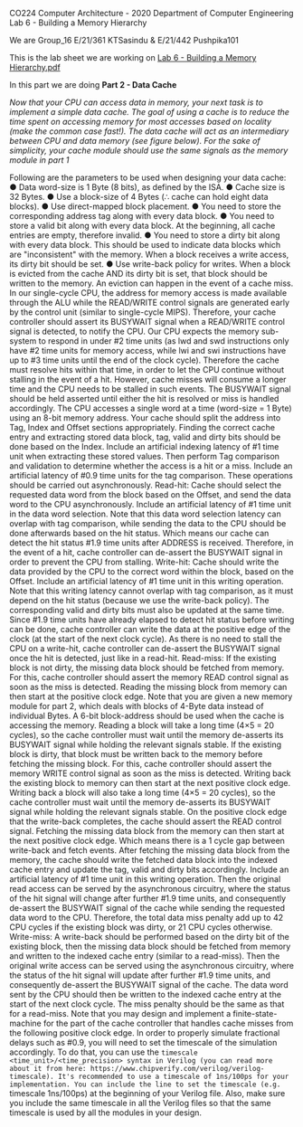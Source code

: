 CO224 Computer Architecture - 2020
Department of Computer Engineering
Lab 6 - Building a Memory Hierarchy

We are Group_16
E/21/361 KTSasindu & E/21/442 Pushpika101

This is the lab sheet we are working on
[Lab 6 - Building a Memory Hierarchy.pdf](https://github.com/user-attachments/files/20966570/Lab.6.-.Building.a.Memory.Hierarchy.pdf)

In this part we are doing
**Part 2 - Data Cache**

*Now that your CPU can access data in memory, your next task is to implement a simple data
cache. The goal of using a cache is to reduce the time spent on accessing memory for most
accesses based on locality (make the common case fast!). The data cache will act as an
intermediary between CPU and data memory (see figure below). For the sake of simplicity,
your cache module should use the same signals as the memory module in part 1*

Following are the parameters to be used when designing your data cache:
● Data word-size is 1 Byte (8 bits), as defined by the ISA.
● Cache size is 32 Bytes.
● Use a block-size of 4 Bytes (∴ cache can hold eight data blocks).
● Use direct-mapped block placement.
● You need to store the corresponding address tag along with every data block.
● You need to store a valid bit along with every data block. At the beginning, all cache
entries are empty, therefore invalid.
● You need to store a dirty bit along with every data block. This should be used to indicate
data blocks which are "inconsistent" with the memory. When a block receives a write
access, its dirty bit should be set.
● Use write-back policy for writes. When a block is evicted from the cache AND its dirty
bit is set, that block should be written to the memory. An eviction can happen in the event
of a cache miss.
In our single-cycle CPU, the address for memory access is made available through the ALU
while the READ/WRITE control signals are generated early by the control unit (similar to
single-cycle MIPS). Therefore, your cache controller should assert its BUSYWAIT signal
when a READ/WRITE control signal is detected, to notify the CPU.
Our CPU expects the memory sub-system to respond in under #2 time units (as lwd and swd
instructions only have #2 time units for memory access, while lwi and swi instructions have
up to #3 time units until the end of the clock cycle). Therefore the cache must resolve hits
within that time, in order to let the CPU continue without stalling in the event of a hit.
However, cache misses will consume a longer time and the CPU needs to be stalled in such
events. The BUSYWAIT signal should be held asserted until either the hit is resolved or miss
is handled accordingly.
The CPU accesses a single word at a time (word-size = 1 Byte) using an 8-bit memory
address. Your cache should split the address into Tag, Index and Offset sections
appropriately. Finding the correct cache entry and extracting stored data block, tag, valid
and dirty bits should be done based on the Index. Include an artificial indexing latency of #1
time unit when extracting these stored values. Then perform Tag comparison and validation
to determine whether the access is a hit or a miss. Include an artificial latency of #0.9 time
units for the tag comparison. These operations should be carried out asynchronously.
Read-hit:
Cache should select the requested data word from the block based on the Offset, and send
the data word to the CPU asynchronously. Include an artificial latency of #1 time unit in the
data word selection. Note that this data word selection latency can overlap with tag
comparison, while sending the data to the CPU should be done afterwards based on the hit
status. Which means our cache can detect the hit status #1.9 time units after ADDRESS is
received. Therefore, in the event of a hit, cache controller can de-assert the BUSYWAIT signal
in order to prevent the CPU from stalling.
Write-hit:
Cache should write the data provided by the CPU to the correct word within the block, based
on the Offset. Include an artificial latency of #1 time unit in this writing operation. Note that
this writing latency cannot overlap with tag comparison, as it must depend on the hit status
(because we use the write-back policy). The corresponding valid and dirty bits must also be
updated at the same time. Since #1.9 time units have already elapsed to detect hit status
before writing can be done, cache controller can write the data at the positive edge of the
clock (at the start of the next clock cycle). As there is no need to stall the CPU on a write-hit,
cache controller can de-assert the BUSYWAIT signal once the hit is detected, just like in a
read-hit.
Read-miss:
If the existing block is not dirty, the missing data block should be fetched from memory. For
this, cache controller should assert the memory READ control signal as soon as the miss is
detected. Reading the missing block from memory can then start at the positive clock edge.
Note that you are given a new memory module for part 2, which deals with blocks of 4-Byte
data instead of individual Bytes. A 6-bit block-address should be used when the cache is
accessing the memory. Reading a block will take a long time (4×5 = 20 cycles), so the cache
controller must wait until the memory de-asserts its BUSYWAIT signal while holding the
relevant signals stable.
If the existing block is dirty, that block must be written back to the memory before fetching
the missing block. For this, cache controller should assert the memory WRITE control signal
as soon as the miss is detected. Writing back the existing block to memory can then start at
the next positive clock edge. Writing back a block will also take a long time (4×5 = 20 cycles),
so the cache controller must wait until the memory de-asserts its BUSYWAIT signal while
holding the relevant signals stable.
On the positive clock edge that the write-back completes, the cache should assert the READ
control signal. Fetching the missing data block from the memory can then start at the next
positive clock edge. Which means there is a 1 cycle gap between write-back and fetch events.
After fetching the missing data block from the memory, the cache should write the fetched
data block into the indexed cache entry and update the tag, valid and dirty bits accordingly.
Include an artificial latency of #1 time unit in this writing operation. Then the original read
access can be served by the asynchronous circuitry, where the status of the hit signal will
change after further #1.9 time units, and consequently de-assert the BUSYWAIT signal of the
cache while sending the requested data word to the CPU.
Therefore, the total data miss penalty add up to 42 CPU cycles if the existing block was dirty,
or 21 CPU cycles otherwise.
Write-miss:
A write-back should be performed based on the dirty bit of the existing block, then the
missing data block should be fetched from memory and written to the indexed cache entry
(similar to a read-miss).
Then the original write access can be served using the asynchronous circuitry, where the
status of the hit signal will update after further #1.9 time units, and consequently de-assert
the BUSYWAIT signal of the cache. The data word sent by the CPU should then be written to
the indexed cache entry at the start of the next clock cycle.
The miss penalty should be the same as that for a read-miss.
Note that you may design and implement a finite-state-machine for the part of
the cache controller that handles cache misses from the following positive
clock edge.
In order to properly simulate fractional delays such as #0.9, you will need to set the
timescale of the simulation accordingly. To do that, you can use the `timescale
<time_unit>/<time_precision> syntax in Verilog (you can read more about it from
here: https://www.chipverify.com/verilog/verilog-timescale). It's recommended to use a
timescale of 1ns/100ps for your implementation. You can include the line to set the timescale
(e.g. `timescale 1ns/100ps) at the beginning of your Verilog file. Also, make sure you
include the same timescale in all the Verilog files so that the same timescale is used by all
the modules in your design.

